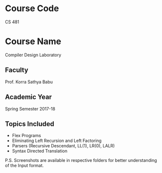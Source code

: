 # Course Code

CS 481

# Course Name

Compiler Design Laboratory 

## Faculty

Prof. Korra Sathya Babu

## Academic Year

Spring Semester 2017-18

## Topics Included

* Flex Programs
* Eliminating Left Recursion and Left Factoring
* Parsers (Recursive Descendant, LL(1), LR(0), LALR)
* Syntax Directed Translation

P.S. Screenshots are available in respective folders for better understanding of the Input format.
